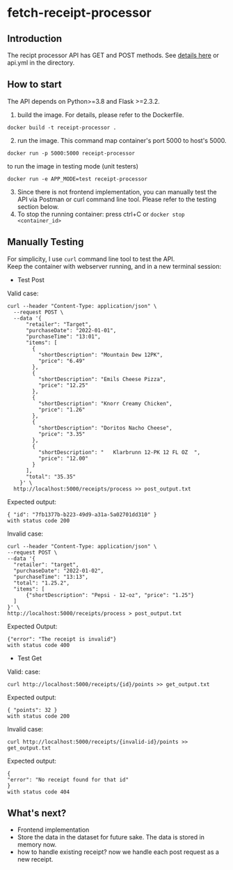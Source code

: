 # fetch-receipt-processor
## Introduction
The recipt processor API has GET and POST methods. See [details here](https://github.com/fetch-rewards/receipt-processor-challenge) or api.yml in the directory.

## How to start
The API depends on Python>=3.8 and Flask >=2.3.2.  
1. build the image. For details, please refer to the Dockerfile. 
```
docker build -t receipt-processor .
```
2. run the image. This command map container's port 5000 to host's 5000. 
```
docker run -p 5000:5000 receipt-processor
```
to run the image in testing mode (unit testers)
```
docker run -e APP_MODE=test receipt-processor
```  
3. Since there is not frontend implementation, you can manually test the API via Postman or curl command line tool. Please refer to the testing section below.
4. To stop the running container: press ctrl+C or ```docker stop <container_id>```

## Manually Testing  
For simplicity, I use ```curl``` command line tool to test the API.   
Keep the container with webserver running, and in a new terminal session: 
- Test Post  

Valid case:  
```  
curl --header "Content-Type: application/json" \
  --request POST \
  --data '{
      "retailer": "Target",
      "purchaseDate": "2022-01-01",
      "purchaseTime": "13:01",
      "items": [
        {
          "shortDescription": "Mountain Dew 12PK",
          "price": "6.49"
        },
        {
          "shortDescription": "Emils Cheese Pizza",
          "price": "12.25"
        },
        {
          "shortDescription": "Knorr Creamy Chicken",
          "price": "1.26"
        },
        {
          "shortDescription": "Doritos Nacho Cheese",
          "price": "3.35"
        },
        {
          "shortDescription": "   Klarbrunn 12-PK 12 FL OZ  ",
          "price": "12.00"
        }
      ],
      "total": "35.35"
    }' \
  http://localhost:5000/receipts/process >> post_output.txt
  ```
  Expected output:
  ```
  { "id": "7fb1377b-b223-49d9-a31a-5a02701dd310" }
  with status code 200
  ```
  Invalid case:  
  ```
curl --header "Content-Type: application/json" \
  --request POST \
  --data '{
    "retailer": "target",
    "purchaseDate": "2022-01-02",
    "purchaseTime": "13:13",
    "total": "1.25.2",
    "items": [
        {"shortDescription": "Pepsi - 12-oz", "price": "1.25"}
    ]
}' \
  http://localhost:5000/receipts/process > post_output.txt
  ```
Expected Output:  
```
{"error": "The receipt is invalid"}
with status code 400
```

  - Test Get  

  Valid: case:
  ```
  curl http://localhost:5000/receipts/{id}/points >> get_output.txt
  ```
  Expected output:  
  ```
  { "points": 32 }
  with status code 200
  ```  
  Invalid case:
  ```
curl http://localhost:5000/receipts/{invalid-id}/points >> get_output.txt
   ```
   Expected output:
   ```
   {
  "error": "No receipt found for that id"
   }
   with status code 404
   ```

## What's next?
- Frontend implementation
- Store the data in the dataset for future sake. The data is stored in memory now. 
- how to handle existing receipt? now we handle each post request as a new receipt. 
